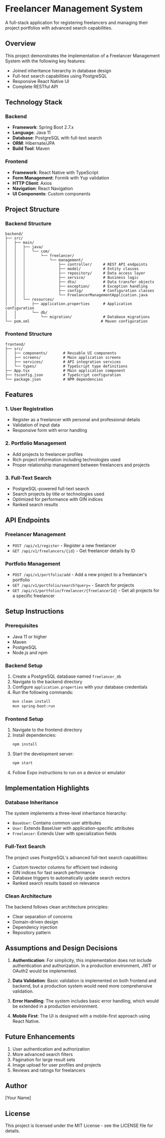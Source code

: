 # Freelancer Management System

A full-stack application for registering freelancers and managing their project portfolios with advanced search capabilities.

## Overview

This project demonstrates the implementation of a Freelancer Management System with the following key features:

- Joined inheritance hierarchy in database design
- Full-text search capabilities using PostgreSQL
- Responsive React Native UI
- Complete RESTful API

## Technology Stack

### Backend
- **Framework**: Spring Boot 2.7.x
- **Language**: Java 11
- **Database**: PostgreSQL with full-text search
- **ORM**: Hibernate/JPA
- **Build Tool**: Maven

### Frontend
- **Framework**: React Native with TypeScript
- **Form Management**: Formik with Yup validation
- **HTTP Client**: Axios
- **Navigation**: React Navigation
- **UI Components**: Custom components

## Project Structure

### Backend Structure

```
backend/
├── src/
│   ├── main/
│   │   ├── java/
│   │   │   └── com/
│   │   │       └── freelancer/
│   │   │           └── management/
│   │   │               ├── controller/     # REST API endpoints
│   │   │               ├── model/          # Entity classes
│   │   │               ├── repository/     # Data access layer
│   │   │               ├── service/        # Business logic
│   │   │               ├── dto/            # Data transfer objects
│   │   │               ├── exception/      # Exception handling
│   │   │               ├── config/         # Configuration classes
│   │   │               └── FreelancerManagementApplication.java
│   │   └── resources/
│   │       ├── application.properties      # Application configuration
│   │       └── db/
│   │           └── migration/              # Database migrations
└── pom.xml                                # Maven configuration
```

### Frontend Structure

```
frontend/
├── src/
│   ├── components/       # Reusable UI components
│   ├── screens/          # Main application screens
│   ├── services/         # API integration services
│   └── types/            # TypeScript type definitions
├── App.tsx               # Main application component
├── tsconfig.json         # TypeScript configuration
└── package.json          # NPM dependencies
```

## Features

### 1. User Registration
- Register as a freelancer with personal and professional details
- Validation of input data
- Responsive form with error handling

### 2. Portfolio Management
- Add projects to freelancer profiles
- Rich project information including technologies used
- Proper relationship management between freelancers and projects

### 3. Full-Text Search
- PostgreSQL-powered full-text search
- Search projects by title or technologies used
- Optimized for performance with GIN indices
- Ranked search results

## API Endpoints

### Freelancer Management
- `POST /api/v1/register` - Register a new freelancer
- `GET /api/v1/freelancers/{id}` - Get freelancer details by ID

### Portfolio Management
- `POST /api/v1/portfolio/add` - Add a new project to a freelancer's portfolio
- `GET /api/v1/portfolio/search?query=` - Search for projects
- `GET /api/v1/portfolio/freelancer/{freelancerId}` - Get all projects for a specific freelancer

## Setup Instructions

### Prerequisites
- Java 11 or higher
- Maven
- PostgreSQL
- Node.js and npm

### Backend Setup
1. Create a PostgreSQL database named `freelancer_db`
2. Navigate to the backend directory
3. Configure `application.properties` with your database credentials
4. Run the following commands:
   ```bash
   mvn clean install
   mvn spring-boot:run
   ```

### Frontend Setup
1. Navigate to the frontend directory
2. Install dependencies:
   ```bash
   npm install
   ```
3. Start the development server:
   ```bash
   npm start
   ```
4. Follow Expo instructions to run on a device or emulator

## Implementation Highlights

### Database Inheritance
The system implements a three-level inheritance hierarchy:
- `BaseUser`: Contains common user attributes
- `User`: Extends BaseUser with application-specific attributes
- `Freelancer`: Extends User with specialization fields

### Full-Text Search
The project uses PostgreSQL's advanced full-text search capabilities:
- Custom tsvector columns for efficient text indexing
- GIN indices for fast search performance
- Database triggers to automatically update search vectors
- Ranked search results based on relevance

### Clean Architecture
The backend follows clean architecture principles:
- Clear separation of concerns
- Domain-driven design
- Dependency injection
- Repository pattern

## Assumptions and Design Decisions

1. **Authentication**: For simplicity, this implementation does not include authentication and authorization. In a production environment, JWT or OAuth2 would be implemented.

2. **Data Validation**: Basic validation is implemented on both frontend and backend, but a production system would need more comprehensive validation.

3. **Error Handling**: The system includes basic error handling, which would be extended in a production environment.

4. **Mobile First**: The UI is designed with a mobile-first approach using React Native.

## Future Enhancements

1. User authentication and authorization
2. More advanced search filters
3. Pagination for large result sets
4. Image upload for user profiles and projects
5. Reviews and ratings for freelancers

## Author

[Your Name]

## License

This project is licensed under the MIT License - see the LICENSE file for details. 